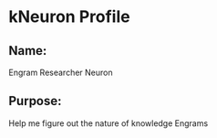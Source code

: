 # kNeuron Profile

## Name: 
Engram Researcher Neuron 
## Purpose: 
Help me figure out the nature of knowledge Engrams


